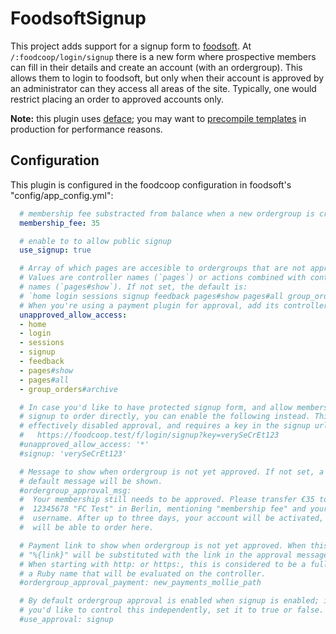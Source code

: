FoodsoftSignup
==============

This project adds support for a signup form to
[foodsoft](https://github.com/foodcoops/foodsoft).
At `/:foodcoop/login/signup` there is a new form where prospective members can
fill in their details and create an account (with an ordergroup). This allows
them to login to foodsoft, but only when their account is approved by an
administrator can they access all areas of the site. Typically, one would
restrict placing an order to approved accounts only.

**Note:** this plugin uses [deface](http://rubygems.org/gems/deface); you may
want to [precompile templates](https://github.com/spree/deface/blob/master/README.markdown#production--precompiling)
in production for performance reasons.


Configuration
-------------
This plugin is configured in the foodcoop configuration in foodsoft's
"config/app\_config.yml":
```yaml
  # membership fee substracted from balance when a new ordergroup is created
  membership_fee: 35

  # enable to to allow public signup
  use_signup: true

  # Array of which pages are accesible to ordergroups that are not approved.
  # Values are controller names (`pages`) or actions combined with controller
  # names (`pages#show`). If not set, the default is:
  # `home login sessions signup feedback pages#show pages#all group_orders#archive`
  # When you're using a payment plugin for approval, add its controller here.
  unapproved_allow_access:
  - home
  - login
  - sessions
  - signup
  - feedback
  - pages#show
  - pages#all
  - group_orders#archive

  # In case you'd like to have protected signup form, and allow members who
  # signup to order directly, you can enable the following instead. This
  # effectively disabled approval, and requires a key in the signup url:
  #   https://foodcoop.test/f/login/signup?key=verySeCrEt123
  #unapproved_allow_access: '*'
  #signup: 'verySeCrEt123'

  # Message to show when ordergroup is not yet approved. If not set, a concise
  # default message will be shown.
  #ordergroup_approval_msg:
  #  Your membership still needs to be approved. Please transfer €35 to account
  #  12345678 "FC Test" in Berlin, mentioning "membership fee" and your
  #  username. After up to three days, your account will be activated, and you
  #  will be able to order here.

  # Payment link to show when ordergroup is not yet approved. When this is set,
  # "%{link}" will be substituted with the link in the approval message.
  # When starting with http: or https:, this is considered to be a full url; else 
  # a Ruby name that will be evaluated on the controller.
  #ordergroup_approval_payment: new_payments_mollie_path

  # By default ordergroup approval is enabled when signup is enabled; in case
  # you'd like to control this independently, set it to true or false.
  #use_approval: signup

```
